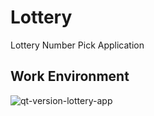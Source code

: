 # Lottery
Lottery Number Pick Application

## Work Environment  
![qt-version-lottery-app](https://github.com/user-attachments/assets/321076b3-7b17-48bb-9170-4ac2e79a1ab0)
